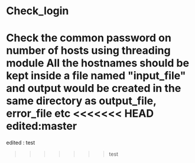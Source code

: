 # Check_login
Check the common password on number of hosts using threading module
All the hostnames should be kept inside a file named "input_file" and output would be created in the same directory as output_file, error_file etc
<<<<<<< HEAD
edited:master
=======
edited : test
>>>>>>> test
